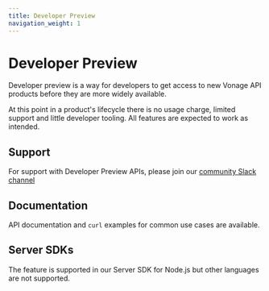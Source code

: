 ```yaml
---
title: Developer Preview
navigation_weight: 1
---
```


# Developer Preview

Developer preview is a way for developers to get access to new Vonage API products before they are more widely available.

At this point in a product's lifecycle there is no usage charge, limited support and little developer tooling. All features are expected to work as intended.

## Support

For support with Developer Preview APIs, please join our [community Slack channel](/slack)

## Documentation

API documentation and `curl` examples for common use cases are available.

## Server SDKs

The feature is supported in our Server SDK for Node.js but other languages are not supported.
